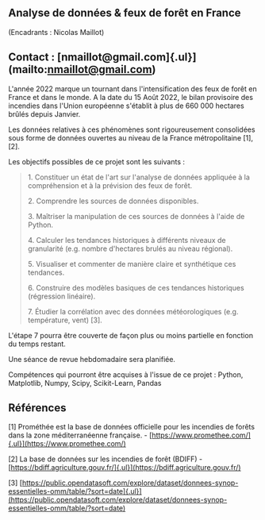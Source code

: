 ## Analyse de données & feux de forêt en France ##


(Encadrants : Nicolas Maillot)

## Contact : [nmaillot\@gmail.com]{.ul}](mailto:nmaillot@gmail.com)

L'année 2022 marque un tournant dans l'intensification des feux de forêt
en France et dans le monde. A la date du 15 Août 2022, le bilan
provisoire des incendies dans l'Union européenne s'établit à plus de 660
000 hectares brûlés depuis Janvier.

Les données relatives à ces phénomènes sont rigoureusement consolidées
sous forme de données ouvertes au niveau de la France métropolitaine
\[1\], \[2\].

Les objectifs possibles de ce projet sont les suivants :

> 1\. Constituer un état de l'art sur l'analyse de données appliquée à
> la compréhension et à la prévision des feux de forêt.
>
> 2\. Comprendre les sources de données disponibles.
>
> 3\. Maîtriser la manipulation de ces sources de données à l'aide de
> Python.
>
> 4\. Calculer les tendances historiques à différents niveaux de
> granularité (e.g. nombre d'hectares brulés au niveau régional).
>
> 5\. Visualiser et commenter de manière claire et synthétique ces
> tendances.
>
> 6\. Construire des modèles basiques de ces tendances historiques
> (régression linéaire).
>
> 7\. Étudier la corrélation avec des données météorologiques (e.g.
> température, vent) \[3\].

L'étape 7 pourra être couverte de façon plus ou moins partielle en
fonction du temps restant.

Une séance de revue hebdomadaire sera planifiée.

Compétences qui pourront être acquises à l'issue de ce projet : Python,
Matplotlib, Numpy, Scipy, Scikit-Learn, Pandas

## Références

\[1\] Prométhée est la base de données officielle pour les incendies de
forêts dans la zone méditerranéenne française. -
[https://www.promethee.com/]{.ul}](https://www.promethee.com/)

\[2\] La base de données sur les incendies de forêt (BDIFF) -
[https://bdiff.agriculture.gouv.fr/]{.ul}](https://bdiff.agriculture.gouv.fr/)

\[3\]
[https://public.opendatasoft.com/explore/dataset/donnees-synop-essentielles-omm/table/?sort=date]{.ul}](https://public.opendatasoft.com/explore/dataset/donnees-synop-essentielles-omm/table/?sort=date)
